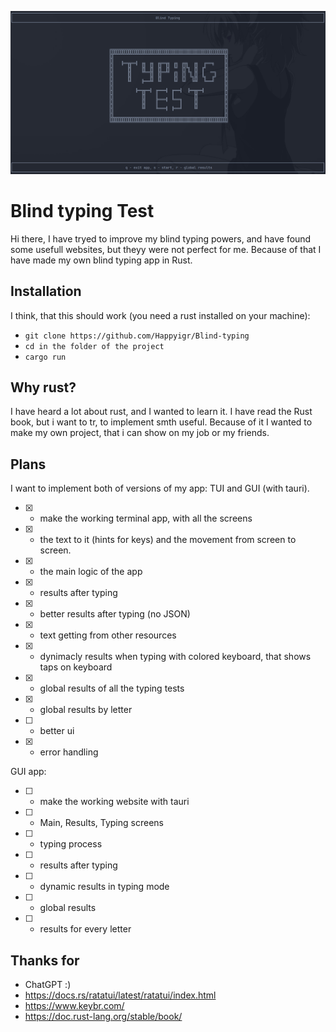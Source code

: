 ![main_screen.png](main_screen.png)

# Blind typing Test

Hi there, I have tryed to improve my blind typing powers, and have found some usefull websites, but theyy were not perfect for me. Because of that I have made my own blind typing app in Rust.

## Installation

I think, that this should work (you need a rust installed on your machine):
- `git clone https://github.com/Happyigr/Blind-typing`
- `cd in the folder of the project`
- `cargo run`

## Why rust?

I have heard a lot about rust, and I wanted to learn it. I have read the Rust book, but i want to tr, to implement smth useful. Because of it I wanted to make my own project, that i can show on my job or my friends.

## Plans

I want to implement both of versions of my app: TUI and GUI (with tauri).

- [x] - make the working terminal app, with all the screens
- [x] - the text to it (hints for keys) and the movement from screen to screen.
- [x] - the main logic of the app
- [x] - results after typing
- [x] - better results after typing (no JSON)
- [x] - text getting from other resources
- [x] - dynimacly results when typing with colored keyboard, that shows taps on keyboard
- [x] - global results of all the typing tests
- [x] - global results by letter
- [ ] - better ui
- [x] - error handling

GUI app:
- [ ] - make the working website with tauri
- [ ] - Main, Results, Typing screens
- [ ] - typing process
- [ ] - results after typing
- [ ] - dynamic results in typing mode
- [ ] - global results
- [ ] - results for every letter

## Thanks for

- ChatGPT :)
- https://docs.rs/ratatui/latest/ratatui/index.html
- https://www.keybr.com/
- https://doc.rust-lang.org/stable/book/

